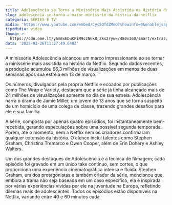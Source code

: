 ```yaml
---
title: Adolescência se Torna a Minissérie Mais Assistida na História da Netflix
slug: adolescncia-se-torna-a-maior-minissrie-da-histria-da-netflix
categoria: SÉRIES E TV
midia: 'https://www.youtube.com/embed/Cyc5QfdZMmQ?showinfo=0&enablejsapi=1'
tipoMidia: video
thumb: >-
  https://cdn.ome.lt/yAm8xEDuKFiM9czNGk8_Zks2ryw=/480x360/smart/extras/conteudos/01_H6OPnkj.jpg
data: '2025-03-26T11:27:49.640Z'
---
```


A minissérie Adolescência alcançou um marco impressionante ao se tornar a minissérie mais assistida na história da Netflix. Segundo dados recentes, a produção acumulou 66,3 milhões de visualizações em menos de duas semanas após sua estreia em 13 de março.

Os números, divulgados pela própria Netflix e ecoados por publicações como The Wrap e Variety, destacam que a série já tinha alcançado mais de 24 milhões de visualizações somente no dia de sua estreia. Adolescência narra o drama de Jamie Miller, um jovem de 13 anos que se torna suspeito de um homicídio de uma colega de classe, trazendo grandes desafios para ele e sua família.

A série, composta por apenas quatro episódios, foi instantaneamente bem-recebida, gerando especulações sobre uma possível segunda temporada. Porém, até o momento, nem a Netflix nem os criadores confirmaram qualquer extensão da história. O elenco inclui talentos como Stephen Graham, Christina Tremarco e Owen Cooper, além de Erin Dohery e Ashley Walters.

Um dos grandes destaques de Adolescência é a técnica de filmagem; cada episódio foi gravado em um único take contínuo, sem cortes, o que proporciona uma experiência cinematográfica intensa e fluida. Stephen Graham, um dos protagonistas e também criador da série, mencionou que, embora a trama não seja baseada em um caso específico, ela é inspirada por várias experiências vividas por ele na juventude na Europa, refletindo dilemas reais de adolescentes. Todos os episódios estão disponíveis na Netflix, variando entre 40 e 60 minutos cada.

